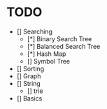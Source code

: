 # TODO
- [] Searching
    - [*] Binary Search Tree
    - [*] Balanced Search Tree
    - [*] Hash Map 
    - [] Symbol Tree
- [] Sorting
- [] Graph 
- [] String 
    - [] trie
- [] Basics

